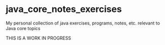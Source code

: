 # java_core_notes_exercises
My personal collection of java exercises, programs, notes, etc. relevant to Java core topics


THIS IS A WORK IN PROGRESS
